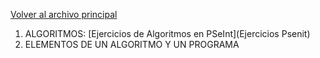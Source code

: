 [Volver al archivo principal](<Portafolio Digital de Aprendizaje.md>)
1. ALGORITMOS:
   [Ejercicios de Algoritmos en PSeInt](Ejercicios Psenit)
3. ELEMENTOS DE UN ALGORITMO Y UN PROGRAMA
